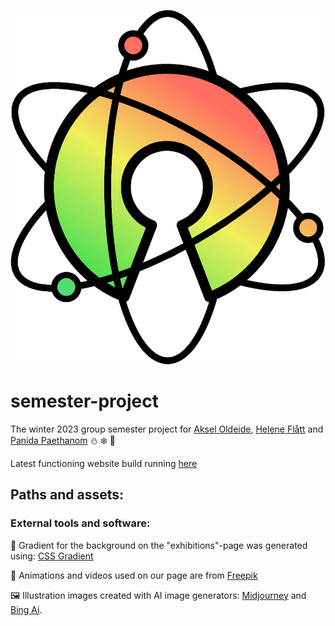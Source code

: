 ![](./Assets/Logo/atom-core-gradient1a.png.png)

# semester-project
The winter 2023 group semester project for [Aksel Oldeide](https://github.com/AkselOldeide), [Helene Flått](https://github.com/Helflaa) and [Panida Paethanom](https://github.com/Panida287) :snowman: :snowflake: :christmas_tree:

Latest functioning website build running [here](www.infernal-triad.netlify.app)

## Paths and assets:

### External tools and software:
 
:rainbow: Gradient for the background on the "exhibitions"-page was generated using: [CSS Gradient](https://cssgradient.io)

    
:movie_camera: Animations and videos used on our page are from [Freepik](https://www.freepik.com)

 
:framed_picture: Illustration images created with AI image generators:
[Midjourney](https://www.midjourney.com/home) and [Bing Ai](https://www.bing.com/create).
